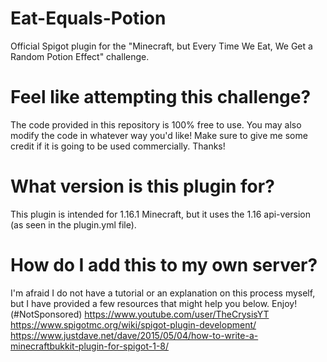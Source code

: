 # Eat-Equals-Potion
Official Spigot plugin for the "Minecraft, but Every Time We Eat, We Get a Random Potion Effect" challenge.
# Feel like attempting this challenge?
The code provided in this repository is 100% free to use. You may also modify the code in whatever way you'd like! Make sure to give me some credit if it is going to be used commercially. Thanks!
# What version is this plugin for?
This plugin is intended for 1.16.1 Minecraft, but it uses the 1.16 api-version (as seen in the plugin.yml file).
# How do I add this to my own server?
I'm afraid I do not have a tutorial or an explanation on this process myself, but I have provided a few resources that might help you below. Enjoy! (#NotSponsored) https://www.youtube.com/user/TheCrysisYT    https://www.spigotmc.org/wiki/spigot-plugin-development/    https://www.justdave.net/dave/2015/05/04/how-to-write-a-minecraftbukkit-plugin-for-spigot-1-8/
